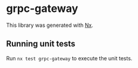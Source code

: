 # grpc-gateway

This library was generated with [Nx](https://nx.dev).

## Running unit tests

Run `nx test grpc-gateway` to execute the unit tests.
